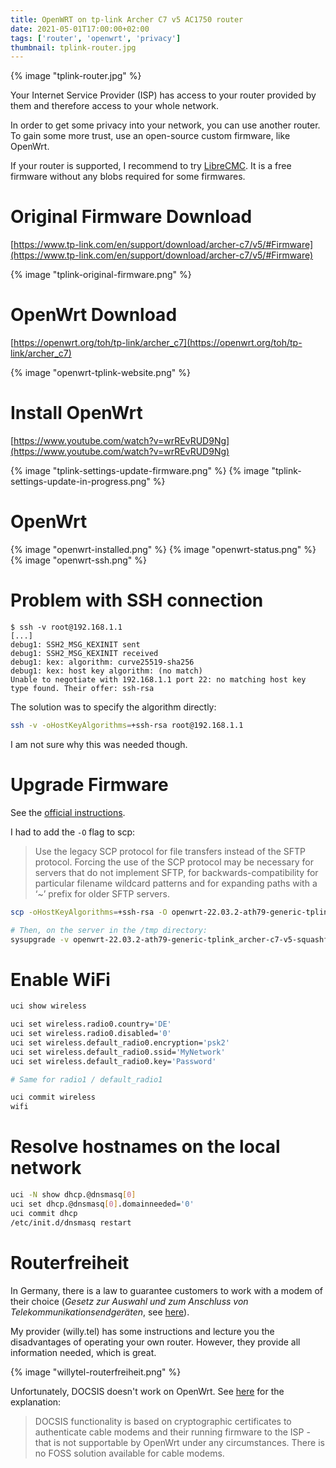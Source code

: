 ```yaml
---
title: OpenWRT on tp-link Archer C7 v5 AC1750 router
date: 2021-05-01T17:00:00+02:00
tags: ['router', 'openwrt', 'privacy']
thumbnail: tplink-router.jpg
---
```


{% image "tplink-router.jpg" %}

Your Internet Service Provider (ISP) has access to your router provided by them
and therefore access to your whole network.

In order to get some privacy into your network, you can use another router.
To gain some more trust, use an open-source custom firmware, like OpenWrt.

If your router is supported, I recommend to try [LibreCMC](https://librecmc.org/).
It is a free firmware without any blobs required for some firmwares.

# Original Firmware Download

[https://www.tp-link.com/en/support/download/archer-c7/v5/#Firmware](https://www.tp-link.com/en/support/download/archer-c7/v5/#Firmware)

{% image "tplink-original-firmware.png" %}

# OpenWrt Download

[https://openwrt.org/toh/tp-link/archer_c7](https://openwrt.org/toh/tp-link/archer_c7)

{% image "openwrt-tplink-website.png" %}

# Install OpenWrt

[https://www.youtube.com/watch?v=wrREvRUD9Ng](https://www.youtube.com/watch?v=wrREvRUD9Ng)

{% image "tplink-settings-update-firmware.png" %}
{% image "tplink-settings-update-in-progress.png" %}

# OpenWrt

{% image "openwrt-installed.png" %}
{% image "openwrt-status.png" %}
{% image "openwrt-ssh.png" %}

# Problem with SSH connection

```shell-session
$ ssh -v root@192.168.1.1
[...]
debug1: SSH2_MSG_KEXINIT sent
debug1: SSH2_MSG_KEXINIT received
debug1: kex: algorithm: curve25519-sha256
debug1: kex: host key algorithm: (no match)
Unable to negotiate with 192.168.1.1 port 22: no matching host key type found. Their offer: ssh-rsa
```

The solution was to specify the algorithm directly:

```bash
ssh -v -oHostKeyAlgorithms=+ssh-rsa root@192.168.1.1
```

I am not sure why this was needed though.

# Upgrade Firmware

See the [official instructions](https://openwrt.org/docs/guide-user/installation/sysupgrade.cli).

I had to add the `-O` flag to scp:

> Use the legacy SCP protocol for file transfers instead of the SFTP protocol.  Forcing the use of the SCP protocol may be necessary for servers that do not implement SFTP, for backwards-compatibility for particular filename wildcard patterns and for expanding paths with a ‘~’ prefix for older SFTP servers.

```bash
scp -oHostKeyAlgorithms=+ssh-rsa -O openwrt-22.03.2-ath79-generic-tplink_archer-c7-v5-squashfs-sysupgrade.bin root@192.168.1.1:/tmp

# Then, on the server in the /tmp directory:
sysupgrade -v openwrt-22.03.2-ath79-generic-tplink_archer-c7-v5-squashfs-sysupgrade.bin
```

# Enable WiFi

```bash
uci show wireless

uci set wireless.radio0.country='DE'
uci set wireless.radio0.disabled='0'
uci set wireless.default_radio0.encryption='psk2'
uci set wireless.default_radio0.ssid='MyNetwork'
uci set wireless.default_radio0.key='Password'

# Same for radio1 / default_radio1

uci commit wireless
wifi
```

# Resolve hostnames on the local network

```bash
uci -N show dhcp.@dnsmasq[0]
uci set dhcp.@dnsmasq[0].domainneeded='0'
uci commit dhcp
/etc/init.d/dnsmasq restart
```

# Routerfreiheit

In Germany, there is a law to guarantee customers to work with a modem of their choice
(*Gesetz zur Auswahl und zum Anschluss von Telekommunikationsendgeräten*, see [here](https://dejure.org/BGBl/2016/BGBl._I_S._106)).

My provider (willy.tel) has some instructions and lecture you the disadvantages of operating your own router.
However, they provide all information needed, which is great.

{% image "willytel-routerfreiheit.png" %}

Unfortunately, DOCSIS doesn't work on OpenWrt.
See [here](https://openwrt.org/unsupported/cable_modem) for the explanation:

> DOCSIS functionality is based on cryptographic certificates to authenticate cable modems and their running firmware to the ISP - that is not supportable by OpenWrt under any circumstances.
> There is no FOSS solution available for cable modems.
